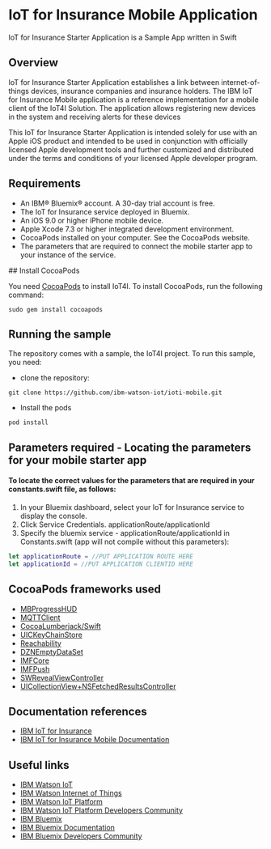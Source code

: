 # IoT for Insurance Mobile Application

IoT for Insurance Starter Application is a Sample App written in Swift

## Overview

IoT for Insurance Starter Application establishes a link between internet-of-things devices, insurance companies and insurance holders. The IBM IoT for Insurance Mobile application is a reference implementation for a mobile client of the IoT4I Solution. The application allows registering new devices in the system and receiving alerts for these devices


This IoT for Insurance Starter Application is intended solely for use with an Apple iOS product and intended to be used in conjunction with officially licensed Apple development tools and further customized and distributed under the terms and conditions of your licensed Apple developer program.

## Requirements

- An IBM® Bluemix® account. A 30-day trial account is free.
- The IoT for Insurance service deployed in Bluemix.
- An iOS 9.0 or higher iPhone mobile device.
- Apple Xcode 7.3 or higher integrated development environment.
- CocoaPods installed on your computer. See the CocoaPods website.
- The parameters that are required to connect the mobile starter app to your instance of the service.


##<a name="cocoaInstall"></a> Install CocoaPods

You need [CocoaPods](http://cocoapods.org) to install IoT4I. To install CocoaPods, run the following command:
```
sudo gem install cocoapods 
```

## Running the sample

The repository comes with a sample, the IoT4I project. To run this sample, you need:

- clone the repository:
```
git clone https://github.com/ibm-watson-iot/ioti-mobile.git
```
- Install the pods
```
pod install
```

## Parameters required - Locating the parameters for your mobile starter app

#### To locate the correct values for the parameters that are required in your constants.swift file, as follows:

1. In your Bluemix dashboard, select your IoT for Insurance service to display the console.
2. Click Service Credentials. applicationRoute/applicationId
3. Specify the bluemix service - applicationRoute/applicationId in Constants.swift  (app will not compile without this parameters):

```Swift
let applicationRoute = //PUT APPLICATION ROUTE HERE
let applicationId = //PUT APPLICATION CLIENTID HERE

```

## CocoaPods frameworks used

* [MBProgressHUD](https://cocoapods.org/?q=MBProgressHUD)
* [MQTTClient](https://cocoapods.org/?q=MQTTClient)
* [CocoaLumberjack/Swift](https://cocoapods.org/?q=CocoaLumberjack)
* [UICKeyChainStore](https://cocoapods.org/?q=UICKeyChainStore)
* [Reachability](https://cocoapods.org/?q=Reachability)
* [DZNEmptyDataSet](https://cocoapods.org/?q=DZNEmptyDataSet)
* [IMFCore](https://cocoapods.org/?q=IMFCore)
* [IMFPush](https://cocoapods.org/?q=IMFPush)
* [SWRevealViewController](https://cocoapods.org/?q=SWRevealViewController)
* [UICollectionView+NSFetchedResultsController](https://cocoapods.org/?q=UICollectionView%2BNSFetchedResultsController)

## Documentation references

* [IBM IoT for Insurance](https://console.ng.bluemix.net/docs/services/IotInsurance/index.html)
* [IBM IoT for Insurance Mobile Documentation](https://console.ng.bluemix.net/docs/services/IotInsurance/index.html)

## Useful links

* [IBM Watson IoT](https://internetofthings.ibmcloud.com)
* [IBM Watson Internet of Things](http://www.ibm.com/internet-of-things/)  
* [IBM Watson IoT Platform](http://www.ibm.com/internet-of-things/iot-solutions/watson-iot-platform/)   
* [IBM Watson IoT Platform Developers Community](https://developer.ibm.com/iotplatform/)
* [IBM Bluemix](https://bluemix.net/)  
* [IBM Bluemix Documentation](https://www.ng.bluemix.net/docs/)  
* [IBM Bluemix Developers Community](http://developer.ibm.com/bluemix)  


